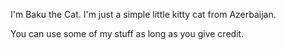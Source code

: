 I'm Baku the Cat. I'm just a simple little kitty cat from Azerbaijan.

You can use some of my stuff as long as you give credit.

